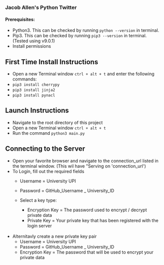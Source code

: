 ### Jacob Allen's Python Twitter

#### Prerequisites:
- Python3. This can be checked by running `python --version` in terminal.
- Pip3. This can be checked by running `pip3 --version` in terminal. (Tested using v9.0.1)
- Install permissions

## First Time Install Instructions
- Open a new Terminal window `ctrl + alt + t` and enter the following commands:
- `pip3 install cherrypy`
- `pip3 install jinja2`
- `pip3 install pynacl`

## Launch Instructions
- Navigate to the root directory of this project
- Open a new Terminal window `ctrl + alt + t`
- Run the command `python3 main.py`

## Connecting to the Server
- Open your favorite browser and navigate to the connection_url listed in the terminal window.
(This wil have "Serving on 'connection_url')
- To Login, fill out the required fields
  - Username = University UPI
  - Password = GitHub_Username _ University_ID
  - Select a key type:
    - Encryption Key = The password used to encrypt / decrypt private data
    - Private Key = Your private key that has been registered with the login server
    
    <br/>
- Alternitavly create a new private key pair
  - Username = University UPI
  - Password = GitHub_Username _ University_ID
  - Encryption Key = The password that will be used to encrypt your private data
